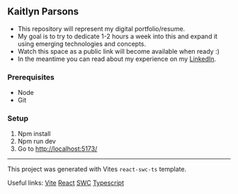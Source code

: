 ## Kaitlyn Parsons
- This repository will represent my digital portfolio/resume.
- My goal is to try to dedicate 1-2 hours a week into this and expand it using emerging technologies and concepts.
- Watch this space as a public link will become available when ready :) 
- In the meantime you can read about my experience on my [LinkedIn](https://www.linkedin.com/in/kpars/).

### Prerequisites
- Node
- Git


### Setup
1. Npm install
2. Npm run dev
3. Go to [http://localhost:5173/](http://localhost:5173/)

---
This project was generated with Vites `react-swc-ts` template.

Useful links:
[Vite][vite]
[React][react]
[SWC][swc]
[Typescript][ts]

[vite]: https://vitejs.dev/guide/
[react]: https://reactjs.org/
[swc]: https://swc.rs/
[ts]: https://www.typescriptlang.org/
